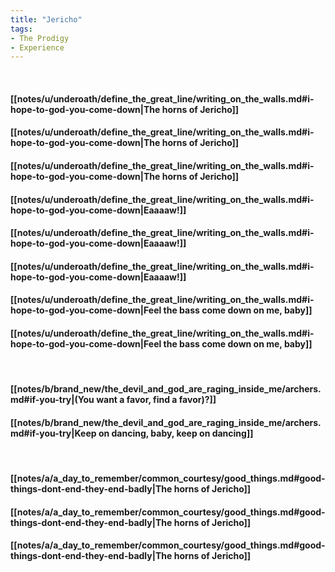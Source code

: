 ```yaml
---
title: "Jericho"
tags:
- The Prodigy
- Experience
---
```

&nbsp;
#### [[notes/u/underoath/define_the_great_line/writing_on_the_walls.md#i-hope-to-god-you-come-down|The horns of Jericho]]
#### [[notes/u/underoath/define_the_great_line/writing_on_the_walls.md#i-hope-to-god-you-come-down|The horns of Jericho]]
#### [[notes/u/underoath/define_the_great_line/writing_on_the_walls.md#i-hope-to-god-you-come-down|The horns of Jericho]]
#### [[notes/u/underoath/define_the_great_line/writing_on_the_walls.md#i-hope-to-god-you-come-down|Eaaaaw!]]
#### [[notes/u/underoath/define_the_great_line/writing_on_the_walls.md#i-hope-to-god-you-come-down|Eaaaaw!]]
#### [[notes/u/underoath/define_the_great_line/writing_on_the_walls.md#i-hope-to-god-you-come-down|Eaaaaw!]]
#### [[notes/u/underoath/define_the_great_line/writing_on_the_walls.md#i-hope-to-god-you-come-down|Feel the bass come down on me, baby]]
#### [[notes/u/underoath/define_the_great_line/writing_on_the_walls.md#i-hope-to-god-you-come-down|Feel the bass come down on me, baby]]
&nbsp;
#### [[notes/b/brand_new/the_devil_and_god_are_raging_inside_me/archers.md#if-you-try|(You want a favor, find a favor)?]]
#### [[notes/b/brand_new/the_devil_and_god_are_raging_inside_me/archers.md#if-you-try|Keep on dancing, baby, keep on dancing]]
&nbsp;
#### [[notes/a/a_day_to_remember/common_courtesy/good_things.md#good-things-dont-end-they-end-badly|The horns of Jericho]]
#### [[notes/a/a_day_to_remember/common_courtesy/good_things.md#good-things-dont-end-they-end-badly|The horns of Jericho]]
#### [[notes/a/a_day_to_remember/common_courtesy/good_things.md#good-things-dont-end-they-end-badly|The horns of Jericho]]
